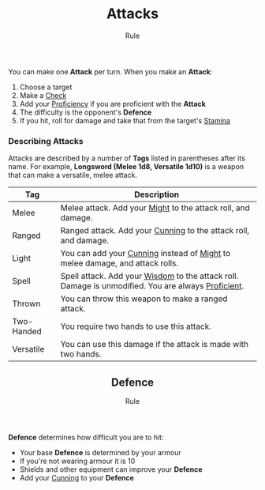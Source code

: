 <header>

# Attacks

<p class="subheading">Rule</p>

</header>

You can make one **Attack** per turn. When you make an **Attack**:

 1. Choose a target
 2. Make a [Check](pages/rules/rolling/checks.md)
 3. Add your [Proficiency](pages/rules/proficiency.md) if you are proficient with the **Attack**
 4. The difficulty is the opponent's **Defence**
 5. If you hit, roll for damage and take that from the target's [Stamina](pages/combat/stamina)

### Describing Attacks

Attacks are described by a number of **Tags** listed in parentheses after its name. For example, **Longsword (Melee 1d8, Versatile 1d10)** is a weapon that can make a versatile, melee attack.

| Tag       | Description |
| --------- | - |
| Melee     | Melee attack. Add your [Might](pages/characters/attributes.md?id=might) to the attack roll, and damage.
| Ranged    | Ranged attack. Add your [Cunning](pages/characters/attributes.md?id=cunning) to the attack roll, and damage.
| Light     | You can add your [Cunning](pages/characters/attributes.md?id=cunning) instead of [Might](pages/characters/attributes.md?id=might) to melee damage, and attack rolls.
| Spell     | Spell attack. Add your [Wisdom](pages/characters/attributes.md?id=wisdom) to the attack roll. Damage is unmodified. You are always [Proficient](pages/rules/proficiency.md).
| Thrown    | You can throw this weapon to make a ranged attack.
| Two-Handed | You require two hands to use this attack.
| Versatile | You can use this damage if the attack is made with two hands.

<header>

## Defence

<p class="subheading">Rule</p>

</header>

**Defence** determines how difficult you are to hit:

 + Your base **Defence** is determined by your armour
 + If you're not wearing armour it is 10
 + Shields and other equipment can improve your **Defence**
 + Add your [Cunning](pages/characters/attributes.md?id=cunning) to your **Defence**
